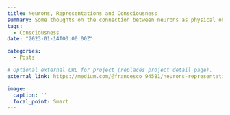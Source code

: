 ```yaml
---
title: Neurons, Representations and Consciousness
summary: Some thoughts on the connection between neurons as physical objects, neural representations and subjective experience.
tags:
  - Consciousness
date: "2023-01-14T00:00:00Z"

categories:
  - Posts

# Optional external URL for project (replaces project detail page).
external_link: https://medium.com/@francesco_94581/neurons-representations-and-consciousness-6bcde913c440

image:
  caption: ''
  focal_point: Smart
---
```

